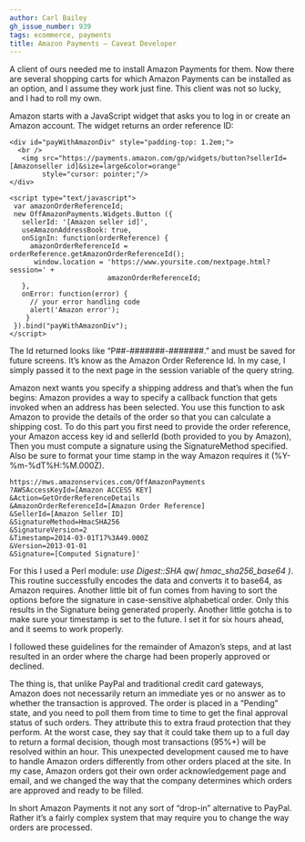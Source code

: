 ```yaml
---
author: Carl Bailey
gh_issue_number: 939
tags: ecommerce, payments
title: Amazon Payments — Caveat Developer
---
```




A client of ours needed me to install Amazon Payments for them. Now there are several shopping carts for which Amazon Payments can be installed as an option, and I assume they work just fine. This client was not so lucky, and I had to roll my own.

Amazon starts with a JavaScript widget that asks you to log in or create an Amazon account. The widget returns an order reference ID:

```nohighlight
<div id="payWithAmazonDiv" style="padding-top: 1.2em;">
  <br />
   <img src="https://payments.amazon.com/gp/widgets/button?sellerId=[Amazonseller id]&size=large&color=orange" 
        style="cursor: pointer;"/>
</div>

<script type="text/javascript">
 var amazonOrderReferenceId;
 new OffAmazonPayments.Widgets.Button ({
   sellerId: '[Amazon seller id]',
   useAmazonAddressBook: true,
   onSignIn: function(orderReference) {
     amazonOrderReferenceId = orderReference.getAmazonOrderReferenceId();
      window.location = 'https://www.yoursite.com/nextpage.html?session=' +
                        amazonOrderReferenceId;
   },
   onError: function(error) {
     // your error handling code
     alert('Amazon error');
    }
 }).bind("payWithAmazonDiv");
</script>
```

The Id returned looks like “P##-#######-#######.” and must be saved for future screens. It’s know as the Amazon Order Reference Id. In my case, I simply passed it to the next page in the session variable of the query string.

Amazon next wants you specify a shipping address and that’s when the fun begins: Amazon provides a way to specify a callback function that gets invoked when an address has been selected. You use this function to ask Amazon to provide the details of the order so that you can calculate a shipping cost. To do this part you first need to provide the order reference, your Amazon access key id and sellerId (both provided to you by Amazon), Then you must compute a signature using the SignatureMethod specified. Also be sure to format your time stamp in the way Amazon requires it (%Y-%m-%dT%H:%M.000Z).

```nohighlight
https://mws.amazonservices.com/OffAmazonPayments
?AWSAccessKeyId=[Amazon ACCESS KEY]
&Action=GetOrderReferenceDetails
&AmazonOrderReferenceId=[Amazon Order Reference]
&SellerId=[Amazon Seller ID]
&SignatureMethod=HmacSHA256
&SignatureVersion=2
&Timestamp=2014-03-01T17%3A49.000Z
&Version=2013-01-01
&Signature=[Computed Signature]'
```

For this I used a Perl module: *use Digest::SHA qw( hmac_sha256_base64 )*. This routine successfully encodes the data and converts it to base64, as Amazon requires. Another little bit of fun comes from having to sort the options before the signature in case-sensitive alphabetical order. Only this results in the Signature being generated properly. Another little gotcha is to make sure your timestamp is set to the future. I set it for six hours ahead, and it seems to work properly.

I followed these guidelines for the remainder of Amazon’s steps, and at last resulted in an order where the charge had been properly approved or declined.

The thing is, that unlike PayPal and traditional credit card gateways, Amazon does not necessarily return an immediate yes or no answer as to whether the transaction is approved. The order is placed in a “Pending” state, and you need to poll them from time to time to get the final approval status of such orders. They attribute this to extra fraud protection that they perform. At the worst case, they say that it could take them up to a full day to return a formal decision, though most transactions (95%+) will be resolved within an hour. This unexpected development caused me to have to handle Amazon orders differently from other orders placed at the site. In my case, Amazon orders got their own order acknowledgement page and email, and we changed the way that the company determines which orders are approved and ready to be filled.

In short Amazon Payments it not any sort of “drop-in” alternative to PayPal. Rather it’s a fairly complex system that may require you to change the way orders are processed.


